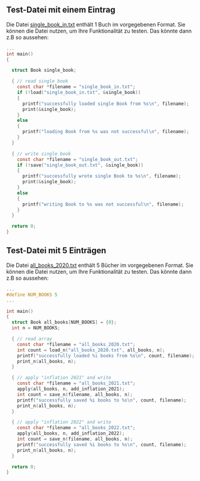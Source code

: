 ## Test-Datei mit einem Eintrag

Die Datei [single_book_in.txt](single_book_in.txt) enthält 1 Buch im vorgegebenen Format. 
Sie können die Datei nutzen, um Ihre Funktionalität zu testen. 
Das könnte dann z.B so aussehen:

```c
...
int main()
{

  struct Book single_book;

  { // read single book
    const char *filename = "single_book_in.txt";
    if (!load("single_book_in.txt", &single_book))
    {
      printf("successfully loaded single Book from %s\n", filename);
      print(&single_book);
    }
    else
    {
      printf("loading Book from %s was not successful\n", filename);
    }
  }

  { // write single book
    const char *filename = "single_book_out.txt";
    if (!save("single_book_out.txt", &single_book))
    {
      printf("successfully wrote single Book to %s\n", filename);
      print(&single_book);
    }
    else
    {
      printf("writing Book to %s was not successful\n", filename);
    }
  }

  return 0;
}
```

## Test-Datei mit 5 Einträgen

Die Datei [all_books_2020.txt](all_books_2020.txt) enthält 5 Bücher im vorgegebenen Format. 
Sie können die Datei nutzen, um Ihre Funktionalität zu testen. 
Das könnte dann z.B so aussehen:

```c
... 
#define NUM_BOOKS 5
...

int main()
{
  struct Book all_books[NUM_BOOKS] = {0};
  int n = NUM_BOOKS;

  { // read array
    const char *filename = "all_books_2020.txt";
    int count = load_n("all_books_2020.txt", all_books, n);
    printf("successfully loaded %i books from %s\n", count, filename);
    print_n(all_books, n);
  }

  { // apply "inflation 2021" and write
    const char *filename = "all_books_2021.txt";
    apply(all_books, n, add_inflation_2021);
    int count = save_n(filename, all_books, n);
    printf("successfully saved %i books to %s\n", count, filename);
    print_n(all_books, n);
  }

  { // apply "inflation 2022" and write
    const char *filename = "all_books_2022.txt";
    apply(all_books, n, add_inflation_2022);
    int count = save_n(filename, all_books, n);
    printf("successfully saved %i books to %s\n", count, filename);
    print_n(all_books, n);
  }

  return 0;
}
```
